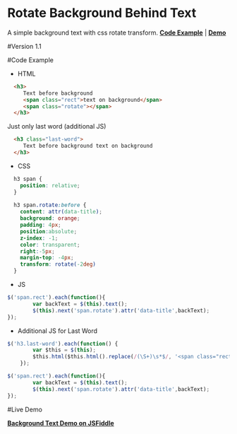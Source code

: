 # Rotate Background Behind Text
A simple background text with css rotate transform.
[**Code Example**](#code-example) | [**Demo**](#live-demo)

#Version 
1.1

#Code Example
- HTML

```html
  <h3>
     Text before background 
     <span class="rect">text on background</span>
     <span class="rotate"></span>
  </h3>
```
Just only last word (additional JS)
```html
  <h3 class="last-word">
     Text before background text on background
  </h3>
```

- CSS

```css
  h3 span {
    position: relative;
  }
  
  h3 span.rotate:before {
    content: attr(data-title);
    background: orange;
    padding: 4px;
    position:absolute;
    z-index: -1;
    color: transparent;
    right:-5px;
    margin-top: -4px;
    transform: rotate(-2deg)
  }
```
- JS

```js
$('span.rect').each(function(){
		var backText = $(this).text();
		$(this).next('span.rotate').attr('data-title',backText);
});
```
- Additional JS for Last Word
```js
$('h3.last-word').each(function() {
	    var $this = $(this);
	    $this.html($this.html().replace(/(\S+)\s*$/, '<span class="rect">$1</span><span class="rotate"></span>'));
	});

$('span.rect').each(function(){
		var backText = $(this).text();
		$(this).next('span.rotate').attr('data-title',backText);
});
```

#Live Demo

[**Background Text Demo on JSFiddle**](https://jsfiddle.net/mikecastillo85/7vabunqs/5/)
